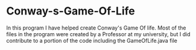 # Conway-s-Game-Of-Life

In this program I have helped create Conway's Game Of life. Most of the files in the program were created by a Professor at my university, 
but I did contribute to a portion of the code including the GameOfLife.java file
